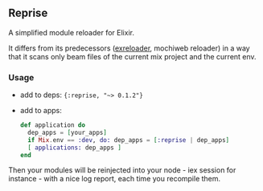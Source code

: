 ## Reprise

A simplified module reloader for Elixir.

It differs from its predecessors ([exreloader][1], mochiweb reloader)
in a way that it scans only beam files of the current mix project
and the current env.

### Usage

- add to deps: 
  `{:reprise, "~> 0.1.2"}`

- add to apps:
    ```Elixir
    def application do
      dep_apps = [your_apps] 
      if Mix.env == :dev, do: dep_apps = [:reprise | dep_apps]
      [ applications: dep_apps ]
    end
    ```

Then your modules will be reinjected into your node - iex session
for instance - with a nice log report, each time you recompile them.

[1]: http://github.com/yrashk/exreloader
